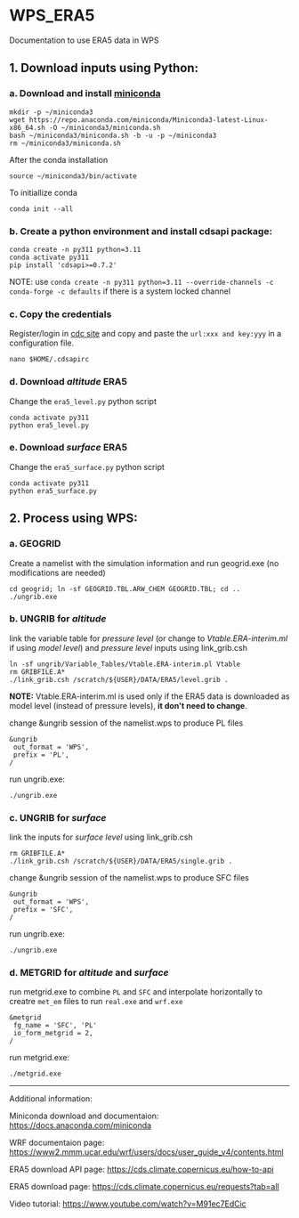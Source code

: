 # WPS_ERA5
Documentation to use ERA5 data in WPS

## 1. Download inputs using Python:
### a. Download and install [miniconda](https://docs.anaconda.com/miniconda)
```
mkdir -p ~/miniconda3
wget https://repo.anaconda.com/miniconda/Miniconda3-latest-Linux-x86_64.sh -O ~/miniconda3/miniconda.sh
bash ~/miniconda3/miniconda.sh -b -u -p ~/miniconda3
rm ~/miniconda3/miniconda.sh
```
After the conda installation
```
source ~/miniconda3/bin/activate
```
To initiallize conda
```
conda init --all
```
### b. Create a python environment and install cdsapi package:
```
conda create -n py311 python=3.11
conda activate py311
pip install 'cdsapi>=0.7.2'
```
NOTE: use `conda create -n py311 python=3.11 --override-channels -c conda-forge -c defaults` if there is a system locked channel

### c. Copy the credentials

Register/login in [cdc site](https://cds.climate.copernicus.eu/how-to-api) and copy and paste the `url:xxx and key:yyy` in a configuration file.

```
nano $HOME/.cdsapirc
```
### d. Download *altitude* ERA5

Change the `era5_level.py` python script
```
conda activate py311
python era5_level.py
```

### e. Download *surface* ERA5

Change the `era5_surface.py` python script
```
conda activate py311
python era5_surface.py
```

## 2. Process using WPS:

### a. GEOGRID

Create a namelist with the simulation information and run geogrid.exe (no modifications are needed)

```
cd geogrid; ln -sf GEOGRID.TBL.ARW_CHEM GEOGRID.TBL; cd ..
./ungrib.exe
```
### b. UNGRIB for *altitude* 

link the variable table for *pressure level* (or change to *Vtable.ERA-interim.ml* if using *model level*) and *pressure level* inputs using link_grib.csh

```
ln -sf ungrib/Variable_Tables/Vtable.ERA-interim.pl Vtable
rm GRIBFILE.A*
./link_grib.csh /scratch/${USER}/DATA/ERA5/level.grib .
```
**NOTE:** Vtable.ERA-interim.ml is used only if the ERA5 data is downloaded as model level (instead of pressure levels), **it don't need to change**.

change &ungrib session of the namelist.wps to produce PL files

```
&ungrib
 out_format = 'WPS',
 prefix = 'PL',
/
```

run ungrib.exe:

```
./ungrib.exe
```

### c. UNGRIB for *surface*

link the inputs for *surface level* using link_grib.csh

```
rm GRIBFILE.A*
./link_grib.csh /scratch/${USER}/DATA/ERA5/single.grib .
```

change &ungrib session of the namelist.wps to produce SFC files

```
&ungrib
 out_format = 'WPS',
 prefix = 'SFC',
/
```

run ungrib.exe:

```
./ungrib.exe
```

### d. METGRID for *altitude* and *surface*

run metgrid.exe to combine `PL` and `SFC` and interpolate horizontally to creatre `met_em` files to run `real.exe` and `wrf.exe`

```
&metgrid
 fg_name = 'SFC', 'PL'
 io_form_metgrid = 2,
/
```

run metgrid.exe:

```
./metgrid.exe
```
----------------------------

Additional information:

Miniconda download and documentaion: https://docs.anaconda.com/miniconda

WRF documentaion page: https://www2.mmm.ucar.edu/wrf/users/docs/user_guide_v4/contents.html

ERA5 download API page: https://cds.climate.copernicus.eu/how-to-api

ERA5 download page: https://cds.climate.copernicus.eu/requests?tab=all

Video tutorial: https://www.youtube.com/watch?v=M91ec7EdCic
